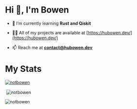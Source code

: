 # Hi 👋, I'm Bowen

- 🌱 I’m currently learning **Rust and Qiskit**

- 👨‍💻 All of my projects are available at [https://hubowen.dev/](https://hubowen.dev/)

- 📫 Reach me at **contact@hubowen.dev**

# My Stats

<p align="left"> <a href="https://github.com/ryo-ma/github-profile-trophy"><img src="https://github-profile-trophy.vercel.app/?username=notbowen&theme=gruvbox&rank=-C,-B&column=3" alt="notbowen" /></a> </p>

<p>&nbsp;<img align="center" src="https://github-readme-stats.vercel.app/api?username=notbowen&show_icons=true&locale=en&theme=gruvbox" alt="notbowen" /></p>

<p><img align="left" src="https://github-readme-stats.vercel.app/api/top-langs?username=notbowen&show_icons=true&locale=en&layout=compact&theme=gruvbox" alt="notbowen" /></p>
